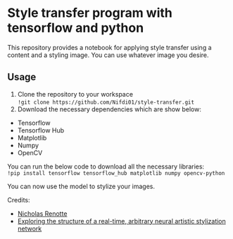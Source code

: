 # Style transfer program with tensorflow and python
This repository provides a notebook for applying style transfer using a content and a styling image. You can use whatever image you desire.
## Usage
1. Clone the repository to your workspace <br>
```!git clone https://github.com/Nifdi01/style-transfer.git```
2. Download the necessary dependencies which are show below:
  * Tensorflow
  * Tensorflow Hub
  * Matplotlib
  * Numpy
  * OpenCV

You can run the below code to download all the necessary libraries:<br>
```!pip install tensorflow tensorflow_hub matplotlib numpy opencv-python```

You can now use the model to stylize your images.

Credits:<br>
* [Nicholas Renotte](https://www.youtube.com/@NicholasRenotte)
* [Exploring the structure of a real-time, arbitrary neural artistic stylization network](https://arxiv.org/abs/1705.06830)
